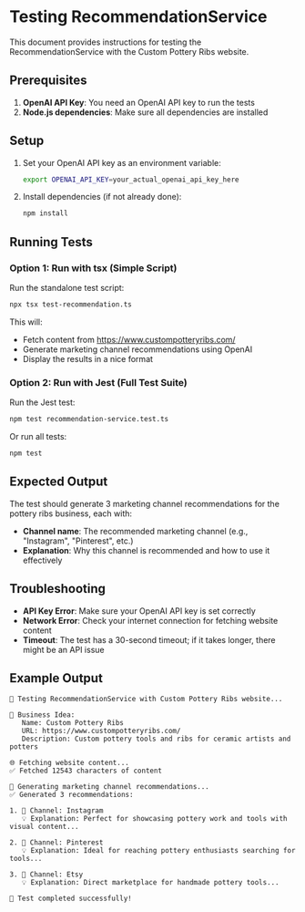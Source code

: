 # Testing RecommendationService

This document provides instructions for testing the RecommendationService with the Custom Pottery Ribs website.

## Prerequisites

1. **OpenAI API Key**: You need an OpenAI API key to run the tests
2. **Node.js dependencies**: Make sure all dependencies are installed

## Setup

1. Set your OpenAI API key as an environment variable:
   ```bash
   export OPENAI_API_KEY=your_actual_openai_api_key_here
   ```

2. Install dependencies (if not already done):
   ```bash
   npm install
   ```

## Running Tests

### Option 1: Run with tsx (Simple Script)

Run the standalone test script:
```bash
npx tsx test-recommendation.ts
```

This will:
- Fetch content from https://www.custompotteryribs.com/
- Generate marketing channel recommendations using OpenAI
- Display the results in a nice format

### Option 2: Run with Jest (Full Test Suite)

Run the Jest test:
```bash
npm test recommendation-service.test.ts
```

Or run all tests:
```bash
npm test
```

## Expected Output

The test should generate 3 marketing channel recommendations for the pottery ribs business, each with:
- **Channel name**: The recommended marketing channel (e.g., "Instagram", "Pinterest", etc.)
- **Explanation**: Why this channel is recommended and how to use it effectively

## Troubleshooting

- **API Key Error**: Make sure your OpenAI API key is set correctly
- **Network Error**: Check your internet connection for fetching website content
- **Timeout**: The test has a 30-second timeout; if it takes longer, there might be an API issue

## Example Output

```
🚀 Testing RecommendationService with Custom Pottery Ribs website...

📝 Business Idea:
   Name: Custom Pottery Ribs
   URL: https://www.custompotteryribs.com/
   Description: Custom pottery tools and ribs for ceramic artists and potters

🌐 Fetching website content...
✅ Fetched 12543 characters of content

🤖 Generating marketing channel recommendations...
✅ Generated 3 recommendations:

1. 📢 Channel: Instagram
   💡 Explanation: Perfect for showcasing pottery work and tools with visual content...

2. 📢 Channel: Pinterest
   💡 Explanation: Ideal for reaching pottery enthusiasts searching for tools...

3. 📢 Channel: Etsy
   💡 Explanation: Direct marketplace for handmade pottery tools...

🎉 Test completed successfully! 